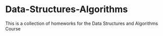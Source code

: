 # Data-Structures-Algorithms
This is a collection of homeworks for the Data Structures and Algorithms Course
